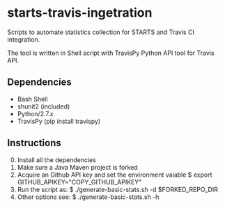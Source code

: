 # starts-travis-ingetration

Scripts to automate statistics collection for STARTS and Travis CI integration.

The tool is written in Shell script with TravisPy Python API tool for Travis API.

## Dependencies

* Bash Shell
* shunit2 (included)
* Python/2.7.x
* TravisPy (pip install travispy)

## Instructions

0. Install all the dependencies
1. Make sure a Java Maven project is forked
2. Acquire an Github API key and set the environment vaiable
   $ export GITHUB_APIKEY="COPY_GITHUB_APIKEY"
3. Run the script as: 
   $ ./generate-basic-stats.sh -d $FORKED_REPO_DIR
4. Other options see:
   $ ./generate-basic-stats.sh -h
